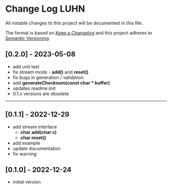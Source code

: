 # Change Log LUHN

All notable changes to this project will be documented in this file.

The format is based on [Keep a Changelog](http://keepachangelog.com/)
and this project adheres to [Semantic Versioning](http://semver.org/).


## [0.2.0] - 2023-05-08
- add unit test
- fix stream mode - **add()** and **reset()**
- fix bugs in generation / validation.
- add **generateChecksum(const char \* buffer)**
- updates readme.md
- 0.1.x versions are obsolete


----

## [0.1.1] - 2022-12-29
- add stream interface
  - **char add(char c)**
  - **char reset()**
- add example
- update documentation
- fix warning

## [0.1.0] - 2022-12-24
- initial version
